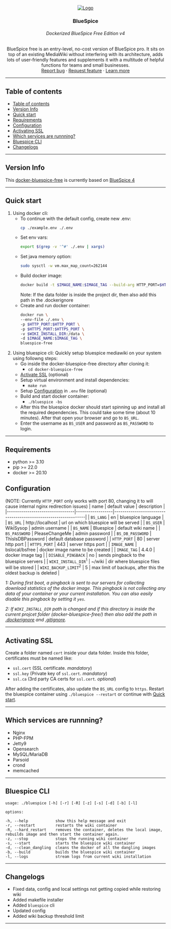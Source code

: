 <p align="center">
  <a href="https://bluespice.com/">
    <img src="https://upload.wikimedia.org/wikipedia/commons/a/a3/BlueSpice_Logo_v2020.png" alt="Logo">
  </a>

  <h3 align="center">BlueSpice</h3>
  <h6 align="center">Dockerized BlueSpice Free Edition v4</h6>

  <p align="center">
    BlueSpice free is an entry-level, no-cost version of BlueSpice pro. It sits on top of an existing MediaWiki without interfering with its architecture, adds lots of user-friendly features and supplements it with a multitude of helpful functions for teams and small businesses.
    <br>
    <a href="https://github.com/hallowelt/docker-bluespice-free/issues/new?template=bug.md">Report bug</a>
    ·
    <a href="https://github.com/hallowelt/docker-bluespice-free/issues/new?template=feature.md&labels=feature">Request feature</a>
    ·
    <a href="https://bluespice.com/products/bluespice-free/">Learn more</a>
  </p>
</p>

---

## Table of contents
- [Table of contents](#table-of-contents)
- [Version Info](#version-info)
- [Quick start](#quick-start)
- [Requirements](#requirements)
- [Configuration](#configuration)
- [Activating SSL](#activating-ssl)
- [Which services are runnning?](#which-services-are-runnning)
- [Bluespice CLI](#bluespice-cli)
- [Changelogs](#changelogs)

---

## Version Info
This <a href="https://github.com/hallowelt/docker-bluespice-free">docker-bluespice-free</a> is currently based on [BlueSpice 4](https://en.wikipedia.org/wiki/BlueSpice_MediaWiki#Versions)

---

## Quick start
1. Using docker cli:
    - To continue with the default config, create new .env:
      ```bash
      cp ./example.env ./.env
      ```
    - Set env vars:
      ```bash
      export $(grep -v '^#' ./.env | xargs)
      ```
    - Set java memory option:
      ```bash
      sudo sysctl -w vm.max_map_count=262144
      ```
    - Build docker image:
      ```bash
      docker build -t $IMAGE_NAME:$IMAGE_TAG --build-arg HTTP_PORT=$HTTP_PORT --build-arg HTTPS_PORT=$HTTPS_PORT .
      ```
      Note: If the data folder is inside the project dir, then also add this path in the .dockerignore
    - Create and run docker container:
      ```bash
      docker run \
      --env-file ./.env \
      -p $HTTP_PORT:$HTTP_PORT \
      -p $HTTPS_PORT:$HTTPS_PORT \
      -v $WIKI_INSTALL_DIR:/data \
      -d $IMAGE_NAME:$IMAGE_TAG \
      bluespice-free
      ```
2. Using bluespice cli:
   Quickly setup bluespice mediawiki on your system using followng steps:
   - Go inside the docker-bluespice-free directory after cloning it:
     - `cd docker-bluespice-free`
   - [Activate SSL](#activating-ssl) (optional)
   - Setup virtual environment and install dependencies:
     - `make run`
   - Setup [Configuration](#configuration) in `.env` file (optional)
   - Build and start docker container:
     - `./bluespice -bs`
   - After this the bluespice docker should start spinning up and install all the required dependencies. This could take some time (about 10 minutes). After that open your browser and go to `BS_URL`.
   - Enter the username as `BS_USER` and password as `BS_PASSWORD` to login.

---

## Requirements
- python >= 3.10
- pip >= 22.0
- docker >= 20.10

## Configuration
(NOTE: Currently `HTTP_PORT` only works with port 80, changing it to will cause internal nginx redirection issues)
| name                            | default value    | description                                                    |
|---------------------------------|------------------|----------------------------------------------------------------|
| `BS_LANG`                       | en               | bluespice language                                             |
| `BS_URL`                        | http://localhost | url on which bluespice will be served                          |
| `BS_USER`                       | WikiSysop        | admin username                                                 |
| `BS_NAME`                       | Bluespice        | default wiki name                                              |
| `BS_PASSWORD`                   | PleaseChangeMe   | admin password                                                 |
| `BS_DB_PASSWORD`                | ThisIsDBPassword | default database password                                      |
| `HTTP_PORT`                     | 80               | server http port                                               |
| `HTTPS_PORT`                    | 443              | server https port                                              |
| `IMAGE_NAME`                    | bslocal/bsfree   | docker image name to be created                                |
| `IMAGE_TAG`                     | 4.4.0            | docker image tag                                               |
| `DISABLE_PINGBACK`              | no               | sends pingback to the bluespice servers                        |
| `WIKI_INSTALL_DIR`<sup>1</sup>  | ~/wiki           | dir where bluespice files will be stored                       |
| `WIKI_BACKUP_LIMIT`<sup>2</sup> | 5                | max limit of backups, after this the  oldest backup is deleted |

*1: During first boot, a pingback is sent to our servers for collecting download statistics of the docker image. This pingback is not collecting any data of your container or your current installation. You can also easily disable this pingback by setting it `yes`.*

*2: If `WIKI_INSTALL_DIR` path is changed and if this directory is inside the current projcet folder (docker-bluespice-free/) then also add the path in [.dockerignore](.dockerignore) and [.gitignore](.gitignore).*

---

## Activating SSL
Create a folder named `cert` inside your data folder. Inside this folder, certificates must be named like:

 - `ssl.cert` (SSL certificate.  *mandatory*)
 - `ssl.key` (Private key of `ssl.cert`. *mandatory*)
 - `ssl.ca` (3rd party CA certs for `ssl.cert`.  *optional*)

After adding the certificates, also update the `BS_URL` config to `https`. Restart the bluespice container using `./bluespice --restart` or continue with [Quick start](#quick-start).

---

## Which services are runnning?
 - Nginx
 - PHP-FPM
 - Jetty9
 - Opensearch
 - MySQL/MariaDB
 - Parsoid
 - crond
 - memcached

---

## Bluespice CLI

    usage: ./bluespice [-h] [-r] [-R] [-z] [-s] [-d] [-b] [-l]

    options:
    
    -h, --help            show this help message and exit
    -r, --restart         restarts the wiki container
    -R, --hard_restart    removes the container, deletes the local image, rebuilds image and then start the container again.
    -z, --stop            stops the running wiki container
    -s, --start           starts the bluespice wiki container
    -d, --clean_dangling  cleans the docker of all the dangling images
    -b, --build           builds the bluespice wiki container
    -l, --logs            stream logs from current wiki installation

---

## Changelogs
- Fixed data, config and local settings not getting copied while restoring wiki
- Added makefile installer
- Added `bluespice` cli
- Updated config
- Added wiki backup threshold limit

---

